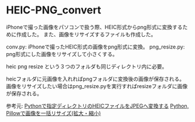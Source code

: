 # HEIC-PNG_convert

iPhoneで撮った画像をパソコンで扱う際、HEIC形式からpng形式に変換するために作成した。
また、画像をリサイズするファイルも作成した。

conv.py: iPhoneで撮ったHEIC形式の画像をpng形式に変換。
png_resize.py: png形式にした画像をリサイズして小さくする。

heic
png
resize
という３つのフォルダも同じディレクトリ内に必要。

heicフォルダに元画像を入れればpngフォルダに変換後の画像が保存される。
画像をリサイズしたい場合はpng_resize.pyを実行すればresizeフォルダに画像が保存される。

参考元:
[Pythonで指定ディレクトリのHEICファイルをJPEGへ変換する](https://qiita.com/Tak3315/items/c0dc8b4d81ed2a582f22)
[Python, Pillowで画像を一括リサイズ(拡大・縮小)](https://note.nkmk.me/python-pillow-image-resize/)
